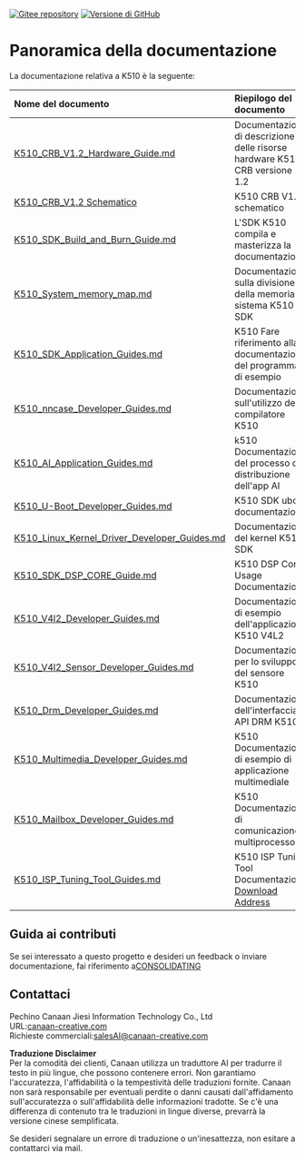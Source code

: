 [![Gitee repository](https://img.shields.io/badge/gitee-repository-blue?logo=gitee&style=plastic)](https://gitee.com/kendryte/k510_docs)
 [![Versione di GitHub](https://img.shields.io/github/v/release/kendryte/k510_docs?color=brightgreen&display_name=tag&logo=github&style=plastic)](https://github.com/kendryte/k510_docs/releases)

# Panoramica della documentazione

La documentazione relativa a K510 è la seguente:

| Nome del documento | Riepilogo del documento |
| :-- | :-- |
| [K510_CRB_V1.2_Hardware_Guide.md](K510_CRB_V1.2_Hardware_Guide.md) | Documentazione di descrizione delle risorse hardware K510 CRB versione 1.2 |
| [K510_CRB_V1.2 Schematico](https://github.com/kendryte/k510_docs/releases/download/v1.5/K510_CRB_Schematic.zip) | K510 CRB V1.2 schematico|
| [K510_SDK_Build_and_Burn_Guide.md](K510_SDK_Build_and_Burn_Guide.md) | L'SDK K510 compila e masterizza la documentazione |
| [K510_System_memory_map.md](K510_System_memory_map.md) | Documentazione sulla divisione della memoria di sistema K510 SDK |
| [K510_SDK_Application_Guides.md](K510_SDK_Application_Guides.md) | K510 Fare riferimento alla documentazione del programma di esempio |
| [K510_nncase_Developer_Guides.md](K510_nncase_Developer_Guides.md) | Documentazione sull'utilizzo del compilatore K510 |
| [K510_AI_Application_Guides.md](K510_AI_Application_Guides.md) | k510 Documentazione del processo di distribuzione dell'app AI |
| [K510_U-Boot_Developer_Guides.md](K510_U-Boot_Developer_Guides.md) | K510 SDK uboot documentazione |
| [K510_Linux_Kernel_Driver_Developer_Guides.md](K510_Linux_Kernel_Driver_Developer_Guides.md) | Documentazione del kernel K510 SDK |
| [K510_SDK_DSP_CORE_Guide.md](K510_SDK_DSP_CORE_Guide.md) | K510 DSP Core Usage Documentazione |
| [K510_V4l2_Developer_Guides.md](K510_V4l2_Developer_Guides.md) | Documentazione di esempio dell'applicazione K510 V4L2 |
| [K510_V4l2_Sensor_Developer_Guides.md](K510_V4l2_Sensor_Developer_Guides.md) | Documentazione per lo sviluppo del sensore K510 |
| [K510_Drm_Developer_Guides.md](K510_Drm_Developer_Guides.md) | Documentazione dell'interfaccia API DRM K510 |
| [K510_Multimedia_Developer_Guides.md](K510_Multimedia_Developer_Guides.md) | K510 Documentazione di esempio di applicazione multimediale |
| [K510_Mailbox_Developer_Guides.md](K510_Mailbox_Developer_Guides.md) | K510 Documentazione di comunicazione multiprocessore |
| [K510_ISP_Tuning_Tool_Guides.md](K510_ISP_Tuning_Tool_Guides.md) | K510 ISP Tuning Tool Documentazione [Download Address](https://github.com/kendryte/k510_isp_tuning_tool/releases) |

## Guida ai contributi

Se sei interessato a questo progetto e desideri un feedback o inviare documentazione, fai riferimento a[CONSOLIDATING](/.github/CONTRIBUTING.md)

## Contattaci

Pechino Canaan Jiesi Information Technology Co., Ltd  
URL:[canaan-creative.com](https://canaan-creative.com/)  
Richieste commerciali:[salesAI@canaan-creative.com](mailto:salesAI@canaan-creative.com)

**Traduzione Disclaimer**  
Per la comodità dei clienti, Canaan utilizza un traduttore AI per tradurre il testo in più lingue, che possono contenere errori. Non garantiamo l'accuratezza, l'affidabilità o la tempestività delle traduzioni fornite. Canaan non sarà responsabile per eventuali perdite o danni causati dall'affidamento sull'accuratezza o sull'affidabilità delle informazioni tradotte. Se c'è una differenza di contenuto tra le traduzioni in lingue diverse, prevarrà la versione cinese semplificata.

Se desideri segnalare un errore di traduzione o un'inesattezza, non esitare a contattarci via mail.
